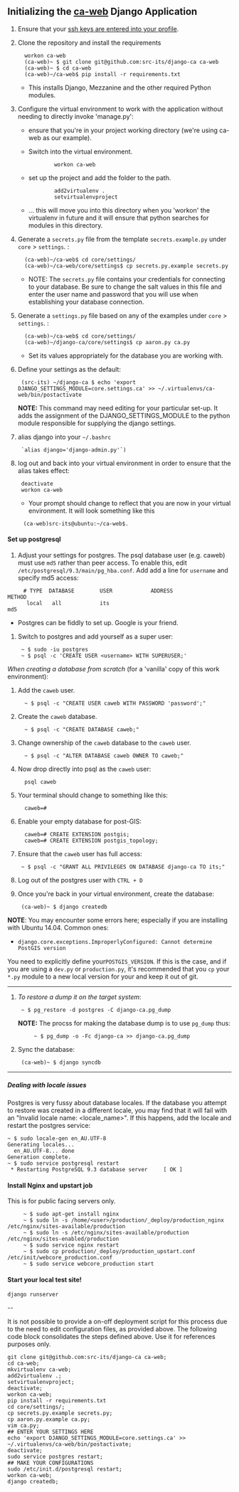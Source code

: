 ## Initializing the [ca-web](https://github.com/src-its/django-ca) Django Application

1. Ensure that your [ssh keys are entered into your profile](/content/git_ssh-setup.md).

1. Clone the repository and install the requirements

         workon ca-web
         (ca-web)~ $ git clone git@github.com:src-its/django-ca ca-web
         (ca-web)~ $ cd ca-web
         (ca-web)~/ca-web$ pip install -r requirements.txt

    - This installs Django, Mezzanine and the other required Python modules.

1. Configure the virtual environment to work with the application without needing to directly invoke 'manage.py':

   - ensure that you're in your project working directory (we're using ca-web as our example).

   - Switch into the virtual environment.

                 workon ca-web

   - set up the project and add the folder to the path.

                 add2virtualenv .
                 setvirtualenvproject

   - ... this will move you into this directory when you 'workon' the virtualenv in future and it will ensure that python searches for modules in this directory.

1. Generate a `secrets.py` file from the template `secrets.example.py` under `core` > `settings`. :

         (ca-web)~/ca-web$ cd core/settings/
         (ca-web)~/ca-web/core/settings$ cp secrets.py.example secrets.py

    - NOTE: The `secrets.py` file contains your credentials for connecting to your database.  Be sure to change the salt values in this file and enter the user name and password that you will use when establishing your database connection.

1. Generate a `settings.py` file based on any of the examples under `core` > `settings`. :

         (ca-web)~/ca-web$ cd core/settings/
         (ca-web)~/django-ca/core/settings$ cp aaron.py ca.py

    - Set its values appropriately for the database you are working with.

1. Define your settings as the default:

        (src-its) ~/django-ca $ echo 'export DJANGO_SETTINGS_MODULE=core.settings.ca' >> ~/.virtualenvs/ca-web/bin/postactivate
        
   **NOTE:** This command may need editing for your particular set-up. It adds the assignment of the DJANGO_SETTINGS_MODULE to the python module responsible for supplying the django settings.

1. alias django into your `~/.bashrc`

        `alias django='django-admin.py'`)

1. log out and back into your virtual environment in order to ensure that the alias takes effect:

        deactivate
        workon ca-web

    - Your prompt should change to reflect that you are now in your virtual environment. It will look something like this
    
```
     (ca-web)src-its@ubuntu:~/ca-web$.

```


#### Set up postgresql

1. Adjust your settings for postgres. The psql database user (e.g. caweb) must use `md5` rather than peer access. To enable this, edit `/etc/postgresql/9.3/main/pg_hba.conf`.  Add add a line for `username` and specify md5 access:

```
     # TYPE  DATABASE        USER            ADDRESS                 METHOD
      local   all            its                                     md5
```

   - Postgres can be fiddly to set up. Google is your friend.

1. Switch to postgres and add yourself as a super user:

        ~ $ sudo -iu postgres
        ~ $ psql -c 'CREATE USER <username> WITH SUPERUSER;'


*When creating a database from scratch* (for a 'vanilla' copy of this work environment):

1. Add the `caweb` user.

         ~ $ psql -c "CREATE USER caweb WITH PASSWORD 'password';"

1. Create the `caweb` database.

         ~ $ psql -c "CREATE DATABASE caweb;"
         
1. Change ownership of the `caweb` database to the `caweb` user.

         ~ $ psql -c "ALTER DATABASE caweb OWNER TO caweb;"

1. Now drop directly into psql as the `caweb` user:

         psql caweb
         
1. Your terminal should change to something like this:

         caweb=#

1. Enable your empty database for post-GIS:

         caweb=# CREATE EXTENSION postgis;
         caweb=# CREATE EXTENSION postgis_topology;


1. Ensure that the `caweb` user has full access:

        ~ $ psql -c "GRANT ALL PRIVILEGES ON DATABASE django-ca TO its;"

1. Log out of the postgres user with `CTRL + D`

1. Once you're back in your virtual environment, create the database:

        (ca-web)~ $ django createdb


**NOTE**: You may encounter some errors here; especially if you are installing with Ubuntu 14.04. Common ones:
   * `django.core.exceptions.ImproperlyConfigured: Cannot determine PostGIS version`

   You need to explicitly define your`POSTGIS_VERSION`. If this is the case, and if you are using a `dev.py` or `production.py`, it's recommended that you `cp` your `*.py` module to a new local version for your and keep it out of git.  


---

1. *To restore a dump it on the target system*:

        ~ $ pg_restore -d postgres -C django-ca.pg_dump
   **NOTE:** The procss for making the database dump is to use `pg_dump` thus:

            ~ $ pg_dump -o -Fc django-ca >> django-ca.pg_dump

1. Sync the database:

        (ca-web)~ $ django syncdb
---



##### Dealing with locale issues

Postgres is very fussy about database locales. If the database you attempt to restore was created in a different locale, you may find that it will fail with an "Invalid locale name: <locale_name>". If this happens, add the locale and restart the postgres service:

    ~ $ sudo locale-gen en_AU.UTF-8
    Generating locales...
      en_AU.UTF-8... done
    Generation complete.
    ~ $ sudo service postgresql restart
     * Restarting PostgreSQL 9.3 database server     [ OK ]

#### Install Nginx and upstart job

This is for public facing servers only.

         ~ $ sudo apt-get install nginx
         ~ $ sudo ln -s /home/<user>/production/_deploy/production_nginx /etc/nginx/sites-available/production
         ~ $ sudo ln -s /etc/nginx/sites-available/production /etc/nginx/sites-enabled/production
         ~ $ sudo service nginx restart
         ~ $ sudo cp production/_deploy/production_upstart.conf /etc/init/webcore_production.conf
         ~ $ sudo service webcore_production start

#### Start your local test site!

    django runserver

--

It is not possible to provide a on-off deployment script for this process due to the need to edit configuration files, as provided above.  The following code block consolidates the steps defined above.  Use it for references purposes only.

```
git clone git@github.com:src-its/django-ca ca-web;
cd ca-web;
mkvirtualenv ca-web;
add2virtualenv .;
setvirtualenvproject;
deactivate;
workon ca-web;
pip install -r requirements.txt
cd core/settings/;
cp secrets.py.example secrets.py;
cp aaron.py.example ca.py;
vim ca.py;
## ENTER YOUR SETTINGS HERE
echo 'export DJANGO_SETTINGS_MODULE=core.settings.ca' >> ~/.virtualenvs/ca-web/bin/postactivate;
deactivate;
sudo service postgres restart;
## MAKE YOUR CONFIGURATIONS
sudo /etc/init.d/postgresql restart;
workon ca-web;
django createdb;
```

